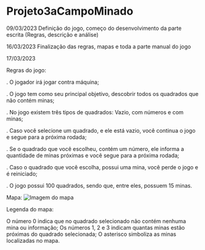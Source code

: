 # Projeto3aCampoMinado

09/03/2023
Definição do jogo, começo do desenvolvimento da parte escrita (Regras, descrição e análise)

16/03/2023
Finalização das regras, mapas e toda a parte manual do jogo

17/03/2023

Regras do jogo: 

. O jogador irá jogar contra máquina;

. O jogo tem como seu principal objetivo, descobrir todos os quadrados que não contém minas;

. No jogo existem três tipos de quadrados: Vazio, com números e com minas;

. Caso você selecione um quadrado, e ele está vazio, você continua o jogo e segue para a próxima rodada;

. Se o quadrado que você escolheu, contém um número, ele informa a quantidade de minas próximas e você segue para a próxima rodada;

. Caso o quadrado que você escolha, possui uma mina, você perde o jogo e é reiniciado;

. O jogo possui 100 quadrados, sendo que, entre eles, possuem 15 minas.


Mapa:
![Imagem do mapa](https://user-images.githubusercontent.com/101647391/225992854-f4097527-a4ac-4c31-8c6d-d89d3dc1b555.jpeg)

Legenda do mapa: 

O número 0 indica que no quadrado selecionado não contém nenhuma mina ou informação;
Os números 1, 2 e 3 indicam quantas minas estão próximas do quadrado selecionada;
O asterisco simboliza as minas localizadas no mapa.
